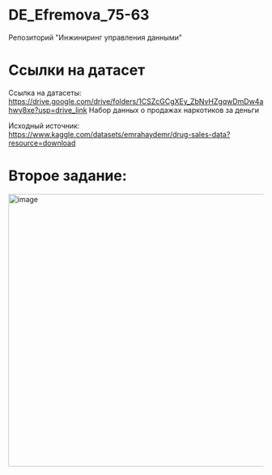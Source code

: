 # DE_Efremova_75-63
Репозиторий  "Инжиниринг управления данными"
# Ссылки на датасет
Ссылка на датасеты: https://drive.google.com/drive/folders/1CSZcGCgXEy_ZbNvHZgqwDmDw4ahwy8xe?usp=drive_link Набор данных о продажах наркотиков за деньги

Исходный источник: https://www.kaggle.com/datasets/emrahaydemr/drug-sales-data?resource=download

# Второе задание:

<img width="1070" height="537" alt="image" src="https://github.com/user-attachments/assets/99fbde14-c9a4-495e-b6f6-e040c091eb4b" />
